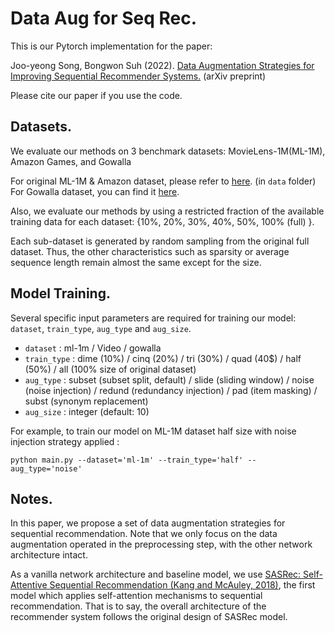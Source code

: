 # Data Aug for Seq Rec.

This is our Pytorch implementation for the paper:

Joo-yeong Song, Bongwon Suh (2022). [Data Augmentation Strategies for Improving Sequential Recommender Systems.](https://arxiv.org/abs/2203.14037) (arXiv preprint)

Please cite our paper if you use the code.


## Datasets.
We evaluate our methods on 3 benchmark datasets: MovieLens-1M(ML-1M), Amazon Games, and Gowalla

For original ML-1M & Amazon dataset, please refer to [here](https://github.com/kang205/SASRec). (in `data` folder)
For Gowalla dataset, you can find it [here](https://snap.stanford.edu/data/loc-gowalla.html).


Also, we evaluate our methods by using a restricted fraction of the available training data for each dataset: {10%, 20%, 30%, 40%, 50%, 100% (full) }.

Each sub-dataset is generated by random sampling from the original full dataset. Thus, the other characteristics such as sparsity or average sequence length remain almost the same except for the size.



## Model Training.
Several specific input parameters are required for training our model: `dataset`, `train_type`, `aug_type` and `aug_size`.
- `dataset` : ml-1m / Video / gowalla
- `train_type` : dime (10%) / cinq (20%) / tri (30%) / quad (40$) / half (50%) / all (100% size of original dataset)
- `aug_type` : subset (subset split, default) / slide (sliding window) / noise (noise injection) / redund (redundancy injection) / pad (item masking) / subst (synonym replacement)
- `aug_size` : integer (default: 10)

For example, to train our model on ML-1M dataset half size with noise injection strategy applied :
```
python main.py --dataset='ml-1m' --train_type='half' --aug_type='noise'
```


## Notes.
In this paper, we propose a set of data augmentation strategies for sequential recommendation. Note that we only focus on the data augmentation operated in the preprocessing step, with the other network architecture intact. 

As a vanilla network architecture and baseline model, we use [SASRec: Self-Attentive Sequential Recommendation (Kang and McAuley, 2018)](https://github.com/kang205/SASRec), the first model which applies self-attention mechanisms to sequential recommendation. That is to say, the overall architecture of the recommender system follows the original design of SASRec model.

